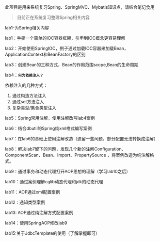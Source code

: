 此项目是用来系统复习Spring、SpringMVC、Mybatis知识点，请结合笔记食用

>目前正在系统复习整理Spring相关内容

lab1-为Spring相关内容

lab1：手撕一个简单的IOC容器框架，引申到IOC概念更容易理解

lab2：开始使用SpringIOC，例子通过加载IOC容器来加载Bean，ApplicationContext和BeanFactory的区别

lab3：创建Bean的三种方式，Bean的作用范围scope,Bean的生命周期

lab4：**`何为依赖注入？`** 

依赖注入的几种方式：
1. 通过构造方法注入
2. 通过set方法注入
3. 复杂类型/集合类型注入

lab5：Spring常用注解，使用注解改写lab4案例

lab6：结合dbutil的Spring纯xml格式编写案例

lab7：在lab6的基础上使用注解改造（遗留一些问题，部分配置无法转换成注解）

lab8：解决lab7留下的问题，发现几个新的注解Configuration、ComponentScan、Bean、Import、PropertySource
，将案例改造为纯注解格式。

lab9：通过事务和动态代理打开AOP思想的理解（学习lab10之后）

lab10：通过案例理解cglib动态代理和jdk的动态代理

lab11：AOP通过xml配置案例

lab12：通知类型案例

lab13: AOP通过纯注解方式配置案例

lab14：使用SpringAOP修改lab9

lab15:关于JdbcTemplate的使用（了解掌握即可）



